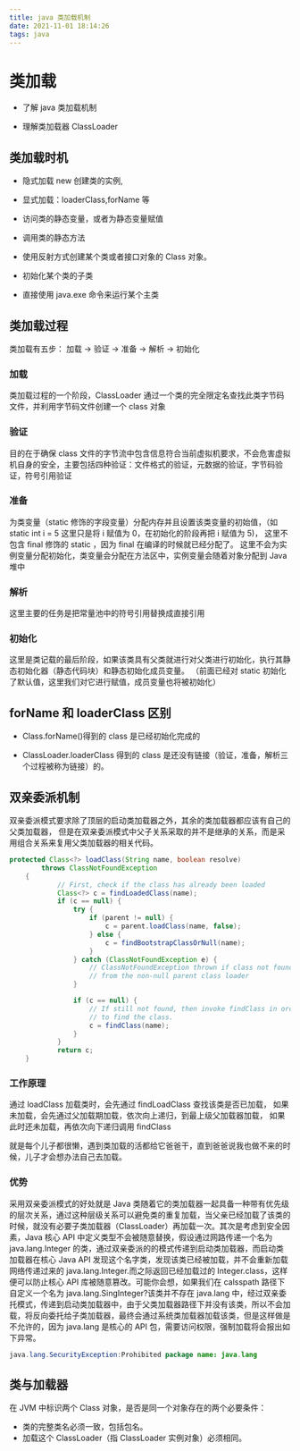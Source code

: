```yaml
---
title: java 类加载机制
date: 2021-11-01 18:14:26
tags: java
---
```


# 类加载

- 了解 java 类加载机制

- 理解类加载器 ClassLoader

## 类加载时机

- 隐式加载 new 创建类的实例,

- 显式加载：loaderClass,forName 等

- 访问类的静态变量，或者为静态变量赋值

- 调用类的静态方法

- 使用反射方式创建某个类或者接口对象的 Class 对象。

- 初始化某个类的子类

- 直接使用 java.exe 命令来运行某个主类

## 类加载过程

类加载有五步：
加载 -> 验证 -> 准备 -> 解析 -> 初始化

### 加载

类加载过程的一个阶段，ClassLoader 通过一个类的完全限定名查找此类字节码文件，并利用字节码文件创建一个 class 对象

### 验证

目的在于确保 class 文件的字节流中包含信息符合当前虚拟机要求，不会危害虚拟机自身的安全，主要包括四种验证：文件格式的验证，元数据的验证，字节码验证，符号引用验证

### 准备

为类变量（static 修饰的字段变量）分配内存并且设置该类变量的初始值，（如 static int i = 5 这里只是将 i 赋值为 0，在初始化的阶段再把 i 赋值为 5)，
这里不包含 final 修饰的 static ，因为 final 在编译的时候就已经分配了。
这里不会为实例变量分配初始化，类变量会分配在方法区中，实例变量会随着对象分配到 Java 堆中

### 解析

这里主要的任务是把常量池中的符号引用替换成直接引用

### 初始化

这里是类记载的最后阶段，如果该类具有父类就进行对父类进行初始化，执行其静态初始化器（静态代码块）和静态初始化成员变量。
（前面已经对 static 初始化了默认值，这里我们对它进行赋值，成员变量也将被初始化）

## forName 和 loaderClass 区别

- Class.forName()得到的 class 是已经初始化完成的

- ClassLoader.loaderClass 得到的 class 是还没有链接（验证，准备，解析三个过程被称为链接）的。

## 双亲委派机制

双亲委派模式要求除了顶层的启动类加载器之外，其余的类加载器都应该有自己的父类加载器，
但是在双亲委派模式中父子关系采取的并不是继承的关系，而是采用组合关系来复用父类加载器的相关代码。

```java
protected Class<?> loadClass(String name, boolean resolve)
        throws ClassNotFoundException
    {
            // First, check if the class has already been loaded
            Class<?> c = findLoadedClass(name);
            if (c == null) {
                try {
                    if (parent != null) {
                        c = parent.loadClass(name, false);
                    } else {
                        c = findBootstrapClassOrNull(name);
                    }
                } catch (ClassNotFoundException e) {
                    // ClassNotFoundException thrown if class not found
                    // from the non-null parent class loader
                }

                if (c == null) {
                    // If still not found, then invoke findClass in order
                    // to find the class.
                    c = findClass(name);
                }
            }
            return c;
    }
```

### 工作原理

通过 loadClass 加载类时，会先通过 findLoadClass 查找该类是否已加载，
如果未加载，会先通过父加载期加载，依次向上递归，到最上级父加载器加载，
如果此时还未加载，再依次向下递归调用 findClass

就是每个儿子都很懒，遇到类加载的活都给它爸爸干，直到爸爸说我也做不来的时候，儿子才会想办法自己去加载。

### 优势

采用双亲委派模式的好处就是 Java 类随着它的类加载器一起具备一种带有优先级的层次关系，通过这种层级关系可以避免类的重复加载，当父亲已经加载了该类的时候，就没有必要子类加载器（ClassLoader）再加载一次。其次是考虑到安全因素，Java 核心 API 中定义类型不会被随意替换，假设通过网路传递一个名为 java.lang.Integer 的类，通过双亲委派的的模式传递到启动类加载器，而启动类加载器在核心 Java API 发现这个名字类，发现该类已经被加载，并不会重新加载网络传递过来的 java.lang.Integer.而之际返回已经加载过的 Integer.class，这样便可以防止核心 API 库被随意篡改。可能你会想，如果我们在 calsspath 路径下自定义一个名为 java.lang.SingInteger?该类并不存在 java.lang 中，经过双亲委托模式，传递到启动类加载器中，由于父类加载器路径下并没有该类，所以不会加载，将反向委托给子类加载器，最终会通过系统类加载器加载该类，但是这样做是不允许的，因为 java.lang 是核心的 API 包，需要访问权限，强制加载将会报出如下异常。

```java
java.lang.SecurityException:Prohibited package name: java.lang
```

## 类与加载器

在 JVM 中标识两个 Class 对象，是否是同一个对象存在的两个必要条件：

- 类的完整类名必须一致，包括包名。
- 加载这个 ClassLoader（指 ClassLoader 实例对象）必须相同。
